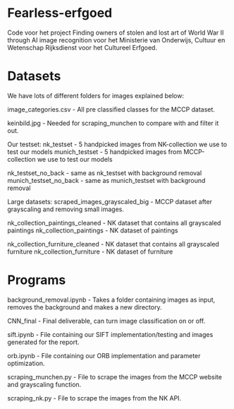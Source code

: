 # Fearless-erfgoed
Code voor het project Finding owners of stolen and lost art of World War II through AI image recognition voor het Ministerie van Onderwijs, Cultuur en Wetenschap  Rijksdienst voor het Cultureel Erfgoed.

# Datasets
We have lots of different folders for images explained below:

image_categories.csv - All pre classified classes for the MCCP dataset.

keinbild.jpg - Needed for scraping_munchen to compare with and filter it out.

Our testset:
nk_testset - 5 handpicked images from NK-collection we use to test our models
munich_testset - 5 handpicked images from MCCP-collection we use to test our models

nk_testset_no_back - same as nk_testset with background removal
munich_testset_no_back - same as munich_testset with background removal

Large datasets:
scraped_images_grayscaled_big - MCCP dataset after grayscaling and removing small images.

nk_collection_paintings_cleaned - NK dataset that contains all grayscaled paintings
nk_collection_paintings - NK dataset of paintings

nk_collection_furniture_cleaned - NK dataset that contains all grayscaled furniture
nk_collection_furniture - NK dataset of furniture


# Programs
background_removal.ipynb - Takes a folder containing images as input, removes the background and makes a new directory.

CNN_final - Final deliverable, can turn image classification on or off.

sift.ipynb - File containing our SIFT implementation/testing and images generated for the report.

orb.ipynb - File containing our ORB implementation and parameter optimization.

scraping_munchen.py - File to scrape the images from the MCCP website and grayscaling function.

scraping_nk.py - File to scrape the images from the NK API.